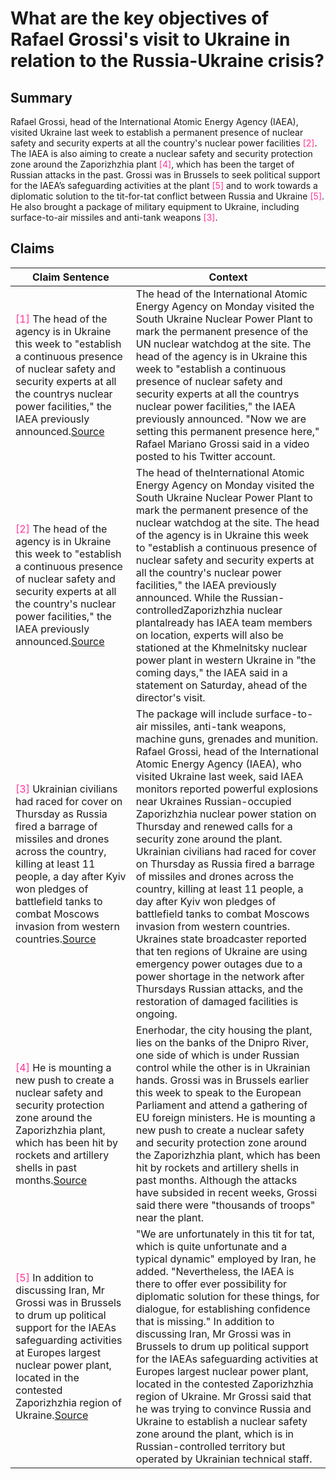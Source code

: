 # What are the key objectives of Rafael Grossi's visit to Ukraine in relation to the Russia-Ukraine crisis?

## Summary
Rafael Grossi, head of the International Atomic Energy Agency (IAEA), visited Ukraine last week to establish a permanent presence of nuclear safety and security experts at all the country's nuclear power facilities <font color=#FF3399>[2]</font>. The IAEA is also aiming to create a nuclear safety and security protection zone around the Zaporizhzhia plant <font color=#FF3399>[4]</font>, which has been the target of Russian attacks in the past. Grossi was in Brussels to seek political support for the IAEA’s safeguarding activities at the plant <font color=#FF3399>[5]</font> and to work towards a diplomatic solution to the tit-for-tat conflict between Russia and Ukraine <font color=#FF3399>[5]</font>. He also brought a package of military equipment to Ukraine, including surface-to-air missiles and anti-tank weapons <font color=#FF3399>[3]</font>.

## Claims
| Claim Sentence | Context |
|---|---|
|<font color=#FF3399>[1]</font> The head of the agency is in Ukraine this week to "establish a continuous presence of nuclear safety and security experts at all the countrys nuclear power facilities," the IAEA previously announced.<a href="https://egyptindependent.com/iaea-chief-marks-permanent-presence-at-ukrainian-nuclear-plant/" target="_blank">Source</a>| The head of the International Atomic Energy Agency on Monday visited the South Ukraine Nuclear Power Plant to mark the permanent presence of the UN nuclear watchdog at the site. The head of the agency is in Ukraine this week to "establish a continuous presence of nuclear safety and security experts at all the countrys nuclear power facilities," the IAEA previously announced. "Now we are setting this permanent presence here," Rafael Mariano Grossi said in a video posted to his Twitter account.|
|<font color=#FF3399>[2]</font> The head of the agency is in Ukraine this week to "establish a continuous presence of nuclear safety and security experts at all the country's nuclear power facilities," the IAEA previously announced.<a href="https://www.cnn.com/europe/live-news/russia-ukraine-war-news-1-16-23/h_483ead8fc43a26a6739f32be1955d0f7" target="_blank">Source</a>| The head of theInternational Atomic Energy Agency on Monday visited the South Ukraine Nuclear Power Plant to mark the permanent presence of the nuclear watchdog at the site. The head of the agency is in Ukraine this week to "establish a continuous presence of nuclear safety and security experts at all the country's nuclear power facilities," the IAEA previously announced. While the Russian-controlledZaporizhzhia nuclear plantalready has IAEA team members on location, experts will also be stationed at the Khmelnitsky nuclear power plant in western Ukraine in "the coming days," the IAEA said in a statement on Saturday, ahead of the director's visit.|
|<font color=#FF3399>[3]</font> Ukrainian civilians had raced for cover on Thursday as Russia fired a barrage of missiles and drones across the country, killing at least 11 people, a day after Kyiv won pledges of battlefield tanks to combat Moscows invasion from western countries.<a href="https://www.theguardian.com/world/2023/jan/27/russia-ukraine-war-at-a-glance-what-we-know-on-day-338-of-the-invasion" target="_blank">Source</a>| The package will include surface-to-air missiles, anti-tank weapons, machine guns, grenades and munition. Rafael Grossi, head of the International Atomic Energy Agency (IAEA), who visited Ukraine last week, said IAEA monitors reported powerful explosions near Ukraines Russian-occupied Zaporizhzhia nuclear power station on Thursday and renewed calls for a security zone around the plant. Ukrainian civilians had raced for cover on Thursday as Russia fired a barrage of missiles and drones across the country, killing at least 11 people, a day after Kyiv won pledges of battlefield tanks to combat Moscows invasion from western countries. Ukraines state broadcaster reported that ten regions of Ukraine are using emergency power outages due to a power shortage in the network after Thursdays Russian attacks, and the restoration of damaged facilities is ongoing.|
|<font color=#FF3399>[4]</font> He is mounting a new push to create a nuclear safety and security protection zone around the Zaporizhzhia plant, which has been hit by rockets and artillery shells in past months.<a href="https://www.politico.eu/article/ukraine-war-military-nuclear-accident-atomic-safety-chief-rafael-mariano-grossi/" target="_blank">Source</a>| Enerhodar, the city housing the plant, lies on the banks of the Dnipro River, one side of which is under Russian control while the other is in Ukrainian hands. Grossi was in Brussels earlier this week to speak to the European Parliament and attend a gathering of EU foreign ministers. He is mounting a new push to create a nuclear safety and security protection zone around the Zaporizhzhia plant, which has been hit by rockets and artillery shells in past months. Although the attacks have subsided in recent weeks, Grossi said there were "thousands of troops" near the plant.|
|<font color=#FF3399>[5]</font> In addition to discussing Iran, Mr Grossi was in Brussels to drum up political support for the IAEAs safeguarding activities at Europes largest nuclear power plant, located in the contested Zaporizhzhia region of Ukraine.<a href="https://www.thenationalnews.com/world/europe/2023/01/24/un-nuclear-chief-headed-to-tehran-in-february/" target="_blank">Source</a>| "We are unfortunately in this tit for tat, which is quite unfortunate and a typical dynamic" employed by Iran, he added. "Nevertheless, the IAEA is there to offer ever possibility for diplomatic solution for these things, for dialogue, for establishing confidence that is missing." In addition to discussing Iran, Mr Grossi was in Brussels to drum up political support for the IAEAs safeguarding activities at Europes largest nuclear power plant, located in the contested Zaporizhzhia region of Ukraine. Mr Grossi said that he was trying to convince Russia and Ukraine to establish a nuclear safety zone around the plant, which is in Russian-controlled territory but operated by Ukrainian technical staff.|
